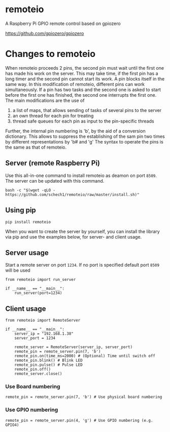 # remoteio
A Raspberry Pi GPIO remote control based on gpiozero

https://github.com/gpiozero/gpiozero

# Changes to remoteio
When remoteio proceeds 2 pins, the second pin must wait until the first one has made his work on the server. This may take time, if the first pin has a long timer and the second pin cannot start its work.
A pin blocks itself in the same way. In this modification of remoteio, different pins can work simultaneously. If a pin has two tasks and the second one is asked to start before the first one has finished,
the second one interrupts the first one.
The main modifications are the use of 
  1. a list of maps, that allows sending of tasks of several pins to the server
  2. an own thread for each pin for treating
  3. thread safe queues for each pin as input to the pin-specific threads

Further, the internal pin numbering is 'b', by the aid of a conversion dictionary. This allows to suppress the establishing of the sam pin two times by different representations by 'b# and 'g'
The syntax to operate the pins is the same as that of remoteio.


## Server (remote Raspberry Pi)
Use this all-in-one command to install remoteio as deamon on port `8509`.
The server can be updated with this command.
```
bash -c "$(wget -qLO - https://github.com/schech1/remoteio/raw/master/install.sh)"

```

##  Using pip
```
pip install remoteio
```
When you want to create the server by yourself, you can install the library via
pip and use the examples below, for server- and client usage.



## Server usage
Start a remote server on port `1234`.
If no port is specified default port `8509` will be used

```
from remoteio import run_server

if __name__ == "__main__":
    run_server(port=1234)

```


## Client usage
```
from remoteio import RemoteServer

if __name__ == "__main__":
    server_ip = "192.168.1.38"
    server_port = 1234

    remote_server = RemoteServer(server_ip, server_port)
    remote_pin = remote_server.pin(7, 'b')
    remote_pin.on(time_ms=2000) # (Optional) Time until switch off
    remote_pin.blink() # Blink LED
    remote_pin.pulse() # Pulse LED
    remote_pin.off()
    remote_server.close()
```

### Use Board numbering
```
remote_pin = remote_server.pin(7, 'b') # Use physical board numbering
```
### Use GPIO numbering
```
remote_pin = remote_server.pin(4, 'g') # Use GPIO numbering (e.g. GPIO4)
```


